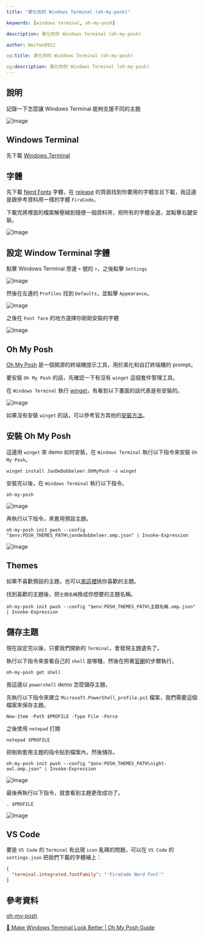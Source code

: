 ```yaml
---
title: "美化你的 Windows Terminal (oh-my-posh)"

keywords: [windows terminal, oh-my-posh]

description: 美化你的 Windows Terminal (oh-my-posh)

author: WeiYun0912

og:title: 美化你的 Windows Terminal (oh-my-posh)

og:description: 美化你的 Windows Terminal (oh-my-posh)
---
```


## 說明

記錄一下怎麼讓 Windows Terminal 能夠支援不同的主題

![Image](https://i.imgur.com/hJsLP6U.png)

## Windows Terminal

先下載 [Windows Terminal](https://apps.microsoft.com/detail/9n0dx20hk701?hl=zh-tw&gl=TW)

## 字體

先下載 [Nerd Fonts](https://github.com/ryanoasis/nerd-fonts/) 字體，在 [release](https://github.com/ryanoasis/nerd-fonts/releases) 的頁面找到你要用的字體並且下載，我這邊是跟參考資料用一樣的字體 `FiraCode`。

下載完將裡面的檔案解壓縮到隨便一個資料夾，把所有的字體全選，並點擊右鍵安裝。

![Image](https://i.imgur.com/o4jkIWk.png)

## 設定 Window Terminal 字體

點擊 Windows Terminal 旁邊 `+` 號的 `⬇`，之後點擊 `Settings`

![Image](https://i.imgur.com/6iVoEQn.png)

然後在左邊的 `Profiles` 找到 `Defaults`，並點擊 `Appearance`。

![Image](https://i.imgur.com/73WhT6c.png)

之後在 `Font face` 的地方選擇你剛剛安裝的字體

![Image](https://i.imgur.com/OArrQT9.png)

## Oh My Posh

[Oh My Posh](https://ohmyposh.dev/) 是一個開源的終端機提示工具，用於美化和自訂終端機的 prompt。

要安裝 `Oh My Posh` 的話，先確認一下有沒有 `winget` 這個套件管理工具。

在 `Windows Terminal` 執行 [winget](https://apps.microsoft.com/detail/9nblggh4nns1?rtc=1&hl=zh-tw&gl=TW#activetab=pivot:overviewtab)，有看到以下畫面的話代表是有安裝的。

![Image](https://i.imgur.com/JK9C40H.png)

如果沒有安裝 `winget` 的話，可以參考官方其他的[安裝方法](https://ohmyposh.dev/docs/installation/windows)。

## 安裝 Oh My Posh

這邊用 `winget` 來 demo 如何安裝，在 `Windows Terminal` 執行以下指令來安裝 `Oh My Posh`。

```
winget install JanDeDobbeleer.OhMyPosh -s winget
```

安裝完以後，在 `Windows Terminal` 執行以下指令。

```
oh-my-posh
```

![Image](https://i.imgur.com/mOx8GRr.png)

再執行以下指令，來套用預設主題。

```
oh-my-posh init pwsh --config "$env:POSH_THEMES_PATH\jandedobbeleer.omp.json" | Invoke-Expression
```

![Image](https://i.imgur.com/gbgZV5w.png)

## Themes

如果不喜歡預設的主題，也可以[來這裡](https://ohmyposh.dev/docs/themes)挑你喜歡的主題。

找到喜歡的主題後，把`主題名稱`換成你想要的主題名稱。

```
oh-my-posh init pwsh --config "$env:POSH_THEMES_PATH\主題名稱.omp.json" | Invoke-Expression
```

## 儲存主題

現在設定完以後，只要我們開新的 `Terminal`，會發現主題遺失了。

執行以下指令來查看自己的 `shell` 是哪種，然後在照著[官網](https://ohmyposh.dev/docs/installation/prompt)的步驟執行。

```
oh-my-posh get shell
```

我這邊以 `powershell` demo 怎麼儲存主題，

先執行以下指令來建立 `Microsoft.PowerShell_profile.ps1` 檔案，我們需要這個檔案來保存主題。

```
New-Item -Path $PROFILE -Type File -Force
```

之後使用 `notepad` 打開

```
notepad $PROFILE
```

把剛剛套用主題的指令貼到檔案內，然後儲存。

```
oh-my-posh init pwsh --config "$env:POSH_THEMES_PATH\night-owl.omp.json" | Invoke-Expression
```

![Image](https://i.imgur.com/rVTGbgH.png)

最後再執行以下指令，就會看到主題更改成功了。

```
. $PROFILE
```

![Image](https://i.imgur.com/FeDjx0k.png)

## VS Code

要是 `VS Code` 的 `Terminal` 有出現 `icon` 亂碼的問題，可以在 `VS Code` 的 `settings.json` 把我們下載的字體補上：

```json
{
  "terminal.integrated.fontFamily": "'FiraCode Nerd Font'"
}
```

## 參考資料

[oh-my-posh](https://ohmyposh.dev/)

[🎨 Make Windows Terminal Look Better | Oh My Posh Guide](https://www.youtube.com/watch?v=-G6GbXGo4wo)
